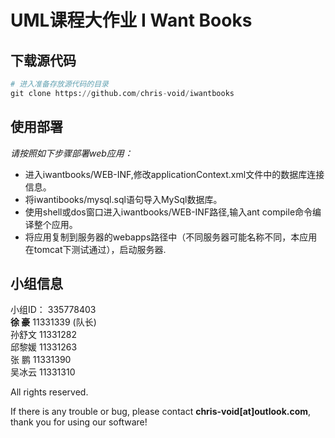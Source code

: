 # UML课程大作业 I Want Books

## 下载源代码

```python
# 进入准备存放源代码的目录
git clone https://github.com/chris-void/iwantbooks
```


## 使用部署

*请按照如下步骤部署web应用：*

+ 进入iwantbooks/WEB-INF,修改applicationContext.xml文件中的数据库连接信息。       
+ 将iwantibooks/mysql.sql语句导入MySql数据库。      
+ 使用shell或dos窗口进入iwantbooks/WEB-INF路径,输入ant compile命令编译整个应用。       
+ 将应用复制到服务器的webapps路径中（不同服务器可能名称不同，本应用在tomcat下测试通过），启动服务器.       


## 小组信息

小组ID：   335778403     
**徐  豪**   11331339 (队长)    
孙舒文  11331282         
       邱黎媛  11331263    
       张  鹏    11331390     
       吴冰云  11331310    


All rights reserved.

If there is any trouble or bug, please contact **chris-void[at]outlook.com**, thank you for using our software!
